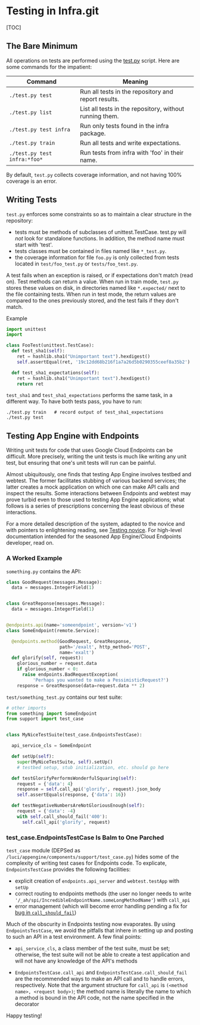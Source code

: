# Testing in Infra.git

[TOC]

## The Bare Minimum

All operations on tests are performed using the [test.py](../test.py) script.
Here are some commands for the impatient:

|           Command            |                         Meaning                         |
| ---------------------------- | ------------------------------------------------------- |
| `./test.py test`             | Run all tests in the repository and report results.     |
| `./test.py list`             | List all tests in the repository, without running them. |
| `./test.py test infra`       | Run only tests found in the infra package.              |
| `./test.py train`            | Run all tests and write expectations.                   |
| `./test.py test infra:*foo*` | Run tests from infra with 'foo' in their name.          |

By default, `test.py` collects coverage information, and not having 100%
coverage is an error.

## Writing Tests

`test.py` enforces some constraints so as to maintain a clear structure
in the repository:

*  tests must be methods of subclasses of unittest.TestCase. test.py
   will *not* look for standalone functions. In addition, the method
   name must start with 'test'.
*  tests classes must be contained in files named like `*_test.py`.
*  the coverage information for file `foo.py` is only collected from
   tests located in `test/foo_test.py` or `tests/foo_test.py`.

A test fails when an exception is raised, or if expectations don't match
(read on). Test methods can return a value. When run in train mode,
`test.py` stores these values on disk, in directories named like
`*.expected/` next to the file containing tests. When run in test mode,
the return values are compared to the ones previously stored, and the
test fails if they don't match.

Example

```python
import unittest
import

class FooTest(unittest.TestCase):
  def test_sha1(self):
    ret = hashlib.sha1("Unimportant text").hexdigest()
    self.assertEqual(ret, '19c12dd68b216f1a7a26d5b0290355ceef8a35b2')

  def test_sha1_expectations(self):
    ret = hashlib.sha1("Unimportant text").hexdigest()
    return ret
```

`test_sha1` and `test_sha1_expectations` performs the same task, in a
different way. To have both tests pass, you have to run:

    ./test.py train   # record output of test_sha1_expectations
    ./test.py test

## Testing App Engine with Endpoints

Writing unit tests for code that uses Google Cloud Endpoints can be
difficult. More precisely, writing the unit tests is much like writing
any unit test, but ensuring that one's unit tests will run can be
painful.

Almost ubiquitously, one finds that testing App Engine involves testbed
and webtest. The former facilitates stubbing of various backend
services; the latter creates a mock application on which one can make
API calls and inspect the results. Some interactions between Endpoints
and webtest may prove turbid even to those used to testing App Engine
applications; what follows is a series of prescriptions concerning the
least obvious of these interactions.

For a more detailed description of the system, adapted to the novice and
with pointers to enlightening reading, see
[Testing novice](testing_novice.md). For high-level documentation
intended for the seasoned App Engine/Cloud Endpoints developer, read on.

### A Worked Example

`something.py` contains the API:

```python
class GoodRequest(messages.Message):
  data = messages.IntegerField(1)


class GreatReponse(messages.Message):
  data = messages.IntegerField(1)


@endpoints.api(name='someendpoint', version='v1')
class SomeEndpoint(remote.Service):

  @endpoints.method(GoodRequest, GreatResponse,
                    path='/exalt', http_method='POST',
                    name='exalt')
  def glorify(self, request):
    glorious_number = request.data
    if glorious_number < 0:
      raise endpoints.BadRequestException(
          'Perhaps you wanted to make a PessimisticRequest?')
    response = GreatResponse(data=request.data ** 2)
```

`test/something_test.py` contains our test suite:

```python
# other imports
from something import SomeEndpoint
from support import test_case


class MyNiceTestSuite(test_case.EndpointsTestCase):

  api_service_cls = SomeEndpoint

  def setUp(self):
    super(MyNiceTestSuite, self).setUp()
    # testbed setup, stub initialization, etc. should go here

  def testGlorifyPerformsWonderfulSquaring(self):
    request = {'data': 4}
    response = self.call_api('glorify', request).json_body
    self.assertEquals(response, {'data': 16})

  def testNegativeNumbersAreNotGloriousEnough(self):
    request = {'data': -4}
    with self.call_should_fail('400'):
      self.call_api('glorify', request)
```

### test_case.EndpointsTestCase Is Balm to One Parched

`test_case` module (DEPSed as `/luci/appengine/components/support/test_case.py`)
hides some of the complexity of writing test cases for Endpoints code.
To explicate, `EndpointsTestCase` provides the following facilities:

*  explicit creation of `endpoints.api_server` and `webtest.testApp`
   with `setUp`
*  correct routing to endpoints methods (the user no longer needs to write
   `'/_ah/spi/IncredibleEndpointName.someLongMethodName'`) with
   `call_api`
*  error management (which will become error handling pending a fix for
   [bug in `call_should_fail`](https://code.google.com/p/googleappengine/issues/detail?id=10544))

Much of the obscurity in Endpoints testing now evaporates. By using
`EndpointsTestCase`, we avoid the pitfalls that inhere in setting up and
posting to such an API in a test environment. A few final points:

*  `api_service_cls`, a class member of the test suite, must be set;
   otherwise, the test suite will not be able to create a test
   application and will not have any knowledge of the API's methods

*  `EndpointsTestCase.call_api` and `EndpointsTestCase.call_should_fail` are the
   recommended ways to make an API call and to handle errors, respectively. Note
   that the argument structure for `call_api` is
   `(<method name>, <request body>)`; the method name is literally the name
   to which a method is bound in the API code, not the name specified in the decorator

Happy testing!
